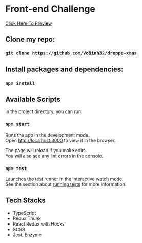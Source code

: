 # Front-end Challenge

[Click Here To Preview](https://droppe-xmas.herokuapp.com/)

## Clone my repo:

### `git clone https://github.com/VoBinh32/droppe-xmas`

## Install packages and dependencies:

### `npm install`

## Available Scripts

In the project directory, you can run:

### `npm start`

Runs the app in the development mode.\
Open [http://localhost:3000](http://localhost:3000) to view it in the browser.

The page will reload if you make edits.\
You will also see any lint errors in the console.

### `npm test`

Launches the test runner in the interactive watch mode.\
See the section about [running tests](https://facebook.github.io/create-react-app/docs/running-tests) for more information.

## Tech Stacks

- TypeScript
- Redux Thunk
- React Redux with Hooks
- SCSS
- Jest, Enzyme
